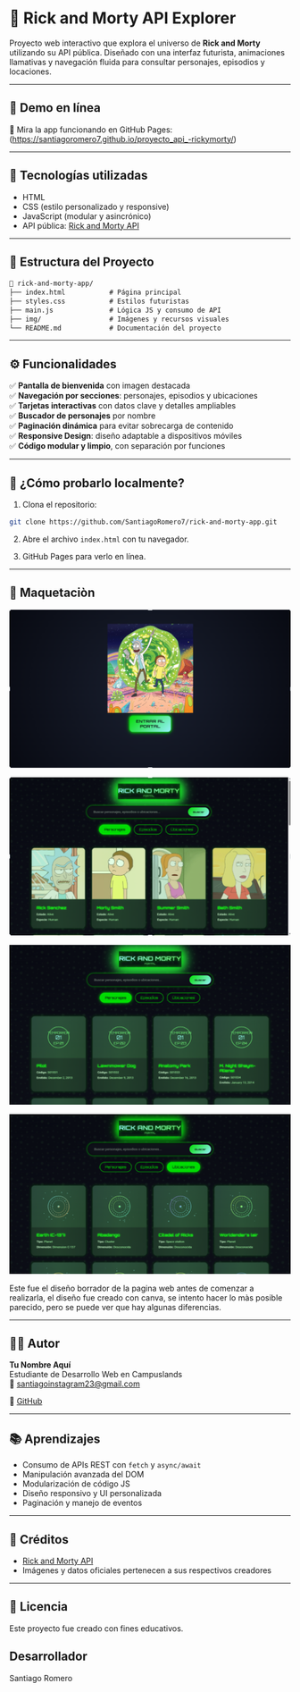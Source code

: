 # 🌌 Rick and Morty API Explorer

Proyecto web interactivo que explora el universo de **Rick and Morty** utilizando su API pública. Diseñado con una interfaz futurista, animaciones llamativas y navegación fluida para consultar personajes, episodios y locaciones.

---

## 🔗 Demo en línea

📲 Mira la app funcionando en GitHub Pages:  
(https://santiagoromero7.github.io/proyecto_api_-rickymorty/)

---

## 🧰 Tecnologías utilizadas

- HTML
- CSS (estilo personalizado y responsive)
- JavaScript (modular y asincrónico)
- API pública: [Rick and Morty API](https://rickandmortyapi.com/)

---

## 📁 Estructura del Proyecto

```
📂 rick-and-morty-app/
├── index.html           # Página principal
├── styles.css           # Estilos futuristas
├── main.js              # Lógica JS y consumo de API
├── img/                 # Imágenes y recursos visuales
└── README.md            # Documentación del proyecto
```

---

## ⚙️ Funcionalidades

✅ **Pantalla de bienvenida** con imagen destacada  
✅ **Navegación por secciones**: personajes, episodios y ubicaciones  
✅ **Tarjetas interactivas** con datos clave y detalles ampliables  
✅ **Buscador de personajes** por nombre  
✅ **Paginación dinámica** para evitar sobrecarga de contenido  
✅ **Responsive Design**: diseño adaptable a dispositivos móviles  
✅ **Código modular y limpio**, con separación por funciones

---

## 🧪 ¿Cómo probarlo localmente?

1. Clona el repositorio:

```bash
git clone https://github.com/SantiagoRomero7/rick-and-morty-app.git
```

2. Abre el archivo `index.html` con tu navegador.

3. GitHub Pages para verlo en línea.

---

## 📸 Maquetaciòn 

![preview](./img/image.png)

![preview](./img/image-1.png)

![preview](./img/imagenn2.png)

![preview](./img/imagenn3.png)

Este fue el diseño borrador de la pagina web antes de comenzar a realizarla, el diseño fue creado con canva, se intento hacer lo màs posible parecido, pero se puede ver que hay algunas diferencias.

---

## 👨‍💻 Autor

**Tu Nombre Aquí**  
Estudiante de Desarrollo Web en Campuslands  
📧 santiagoinstagram23@gmail.com 

💼 [GitHub](https://github.com/SantiagoRomero7)

---

## 📚 Aprendizajes

- Consumo de APIs REST con `fetch` y `async/await`
- Manipulación avanzada del DOM
- Modularización de código JS
- Diseño responsivo y UI personalizada
- Paginación y manejo de eventos

---

## 🧠 Créditos

- [Rick and Morty API](https://rickandmortyapi.com/)
- Imágenes y datos oficiales pertenecen a sus respectivos creadores

---

## 📄 Licencia

Este proyecto fue creado con fines educativos.  

## Desarrollador 

Santiago Romero 
